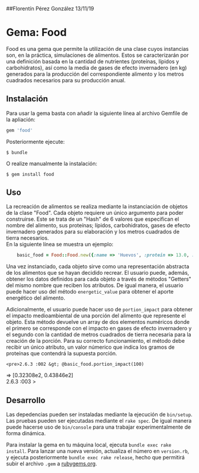 ##Florentín Pérez González 13/11/19
# Gema: Food

Food es una gema que permite la utilización de una clase cuyos instancias son, en la práctica, simulaciones de alimentos. Estos se caracterizarán por una definición basada en la cantidad de nutrientes (proteínas, lípidos y carbohidratos), así como la media de gases de efecto invernadero (en kg) generados para la producción del correspondiente alimento y los metros cuadrados necesarios para su producción anual. 

## Instalación

Para usar la gema basta con añadir la siguiente línea al archivo Gemfile de la apliación:

```ruby
gem 'food'
```

Posteriormente ejecute:

    $ bundle

O realize manualmente la instalación:

    $ gem install food

## Uso

La recreación de alimentos se realiza mediante la instanciación de objetos de la clase "Food". Cada objeto requiere un único argumento para poder construirse. Este se trata de un "Hash" de 6 valores que especifican el nombre del alimento, sus proteínas; lípidos, carbohidratos, gases de efecto invernadero generados para su elaboración y los metros cuadrados de tierra necesarios.   
En la siguiente línea se muestra un ejemplo:

```ruby
    basic_food = Food::Food.new({:name => 'Huevos', :protein => 13.0, :carbohydrates => 1.1, :lipids => 11.0, :gas => 4.2, :land_use => 5.7})
```
Una vez instanciado, cada objeto sirve como una representación abstracta de los alimentos que se hayan decidido recrear. El usuario puede, además, obtener los datos definidos para cada objeto a través de métodos "Getters" del mismo nombre que reciben los atributos. De igual manera, el usuario puede hacer uso del método `energetic_value` para obtener el aporte energético del alimento.

Adicionalmente, el usuario puede hacer uso de `portion_impact` para obtener el impacto medioambiental de una porción del alimento que represente el objeto. Esta método devuelve un array de dos elementos numéricos donde el primero se corresponde con el impacto en gases de efecto invernadero y el segundo con la cantidad de metros cuadrados de tierra necesaria para la creación de la porción. Para su correcto funcionamiento, el método debe recibir un único atributo, un valor númerico que indica los gramos de proteínas que contendrá la supuesta porción.

    <pre>2.6.3 :002 &gt; @basic_food.portion_impact(100)
 =&gt; [0.32308e2, 0.43846e2] <br>
2.6.3 :003 &gt; </pre>


## Desarrollo

Las depedencias pueden ser instaladas mediante la ejecución de `bin/setup`. Las pruebas pueden ser ejecutadas mediante el `rake spec`. De igual manera puede hacerse uso de `bin/console` para una trabajar experimentalmente de forma dinámica.

Para instalar la gema en tu máquina local, ejecuta `bundle exec rake install`. Para lanzar una nueva versión, actualiza el número en `version.rb`, y ejecuta posteriormente `bundle exec rake release`, hecho que permitirá subir el archivo `.gem` a [rubygems.org](https://rubygems.org).

